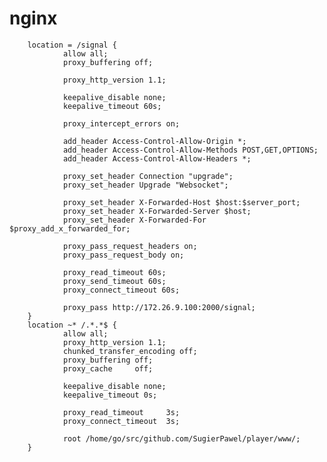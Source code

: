 # nginx

        location = /signal {
                allow all;
                proxy_buffering off;

                proxy_http_version 1.1;

                keepalive_disable none;
                keepalive_timeout 60s;

                proxy_intercept_errors on;

                add_header Access-Control-Allow-Origin *;
                add_header Access-Control-Allow-Methods POST,GET,OPTIONS;
                add_header Access-Control-Allow-Headers *;

                proxy_set_header Connection "upgrade";
                proxy_set_header Upgrade "Websocket";

                proxy_set_header X-Forwarded-Host $host:$server_port;
                proxy_set_header X-Forwarded-Server $host;
                proxy_set_header X-Forwarded-For $proxy_add_x_forwarded_for;

                proxy_pass_request_headers on;
                proxy_pass_request_body on;

                proxy_read_timeout 60s;
                proxy_send_timeout 60s;
                proxy_connect_timeout 60s;

                proxy_pass http://172.26.9.100:2000/signal;
        }
        location ~* /.*.*$ {
                allow all;
                proxy_http_version 1.1;
                chunked_transfer_encoding off;
                proxy_buffering off;
                proxy_cache     off;

                keepalive_disable none;
                keepalive_timeout 0s;

                proxy_read_timeout     3s;
                proxy_connect_timeout  3s;

                root /home/go/src/github.com/SugierPawel/player/www/;
        }